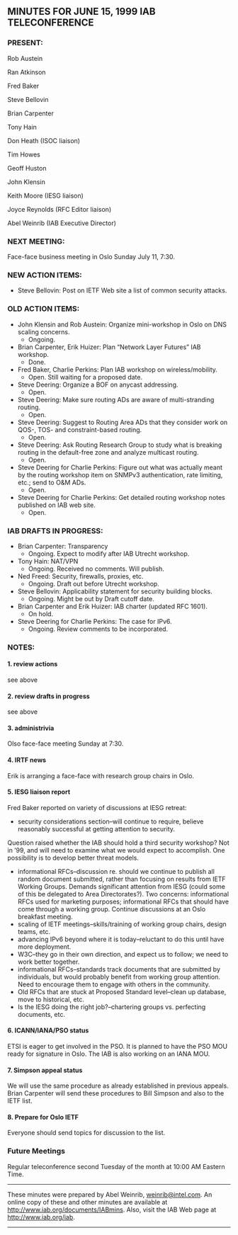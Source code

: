 
MINUTES FOR JUNE 15, 1999 IAB TELECONFERENCE
--------------------------------------------


### PRESENT:



 Rob Austein  

 Ran Atkinson  

 Fred Baker  

 Steve Bellovin  

 Brian Carpenter  

 Tony Hain  

 Don Heath (ISOC liaison)  

 Tim Howes  

 Geoff Huston  

 John Klensin  

 Keith Moore (IESG liaison)  

 Joyce Reynolds (RFC Editor liaison)  

Abel Weinrib (IAB Executive Director)

### NEXT MEETING:



Face-face business meeting in Oslo Sunday July 11, 7:30.


### NEW ACTION ITEMS:


* Steve Bellovin: Post on IETF Web site a list of common security attacks.


### OLD ACTION ITEMS:


* John Klensin and Rob Austein: Organize mini-workshop in Oslo on DNS scaling concerns.
	+ Ongoing.
* Brian Carpenter, Erik Huizer: Plan “Network Layer Futures” IAB workshop.
	+ Done.
* Fred Baker, Charlie Perkins: Plan IAB workshop on wireless/mobility.
	+ Open. Still waiting for a proposed date.
* Steve Deering: Organize a BOF on anycast addressing.
	+ Open.
* Steve Deering: Make sure routing ADs are aware of multi-stranding routing.
	+ Open.
* Steve Deering: Suggest to Routing Area ADs that they consider work on QOS-, TOS- and constraint-based routing.
	+ Open.
* Steve Deering: Ask Routing Research Group to study what is breaking routing in the default-free zone and analyze multicast routing.
	+ Open.
* Steve Deering for Charlie Perkins: Figure out what was actually meant by the routing workshop item on SNMPv3 authentication, rate limiting, etc.; send to O&M ADs.
	+ Open.
* Steve Deering for Charlie Perkins: Get detailed routing workshop notes published on IAB web site.
	+ Open.


### IAB DRAFTS IN PROGRESS:


* Brian Carpenter: Transparency
	+ Ongoing. Expect to modify after IAB Utrecht workshop.
* Tony Hain: NAT/VPN
	+ Ongoing. Received no comments. Will publish.
* Ned Freed: Security, firewalls, proxies, etc.
	+ Ongoing. Draft out before Utrecht workshop.
* Steve Bellovin: Applicability statement for security building blocks.
	+ Ongoing. Might be out by Draft cutoff date.
* Brian Carpenter and Erik Huizer: IAB charter (updated RFC 1601).
	+ On hold.
* Steve Deering for Charlie Perkins: The case for IPv6.
	+ Ongoing. Review comments to be incorporated.


### NOTES:


#### 1. review actions

see above


#### 2. review drafts in progress

see above


#### 3. administrivia

Olso face-face meeting Sunday at 7:30.


#### 4. IRTF news

Erik is arranging a face-face with research group chairs in Oslo.


#### 5. IESG liaison report

Fred Baker reported on variety of discussions at IESG retreat:

- security considerations section–will continue to require, believe reasonably successful at getting attention to security.  

 Question raised whether the IAB should hold a third security workshop? Not in ’99, and will need to examine what we would expect to accomplish. One possibility is to develop better threat models.
- informational RFCs–discussion re. should we continue to publish all random document submitted, rather than focusing on results from IETF Working Groups. Demands significant attention from IESG (could some of this be delegated to Area Directorates?). Two concerns: informational RFCs used for marketing purposes; informational RFCs that should have come through a working group. Continue discussions at an Oslo breakfast meeting.
- scaling of IETF meetings–skills/training of working group chairs, design teams, etc.
- advancing IPv6 beyond where it is today–reluctant to do this until have more deployment.
- W3C–they go in their own direction, and expect us to follow; we need to work better together.
- informational RFCs–standards track documents that are submitted by individuals, but would probably benefit from working group attention. Need to encourage them to engage with others in the community.
- Old RFCs that are stuck at Proposed Standard level–clean up database, move to historical, etc.
- Is the IESG doing the right job?–chartering groups vs. perfecting documents, etc.

#### 6. ICANN/IANA/PSO status

ETSI is eager to get involved in the PSO. It is planned to have the PSO MOU ready for signature in Oslo. The IAB is also working on an IANA MOU.


#### 7. Simpson appeal status

We will use the same procedure as already established in previous appeals. Brian Carpenter will send these procedures to Bill Simpson and also to the IETF list.


#### 8. Prepare for Oslo IETF

Everyone should send topics for discussion to the list.



### Future Meetings



Regular teleconference second Tuesday of the month at 10:00 AM Eastern Time.




---


These minutes were prepared by Abel Weinrib, weinrib@intel.com. An online copy of these and other minutes are available at http://www.iab.org/documents/IABmins. Also, visit the IAB Web page at http://www.iab.org/iab.




---


